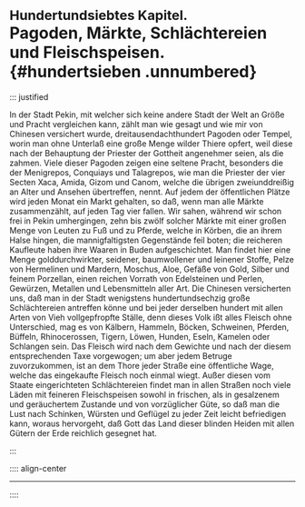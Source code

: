 # <small>Hundertundsiebtes Kapitel.</small><br />Pagoden, Märkte, Schlächtereien und Fleischspeisen.{#hundertsieben .unnumbered}

::: justified

In der Stadt Pekin, mit welcher sich keine andere Stadt der Welt an Größe und
Pracht vergleichen kann, zählt man wie gesagt und wie mir von Chinesen
versichert wurde, dreitausendachthundert Pagoden oder Tempel, worin man ohne
Unterlaß eine große Menge wilder Thiere opfert, weil diese nach der Behauptung
der Priester der Gottheit angenehmer seien, als die zahmen. Viele dieser Pagoden
zeigen eine seltene Pracht, besonders die der Menigrepos, Conquiays und
Talagrepos, wie man die Priester der vier Secten Xaca, Amida, Gizom und Canom,
welche die übrigen zweiunddreißig an Alter und Ansehen übertreffen, nennt. Auf
jedem der öffentlichen Plätze wird jeden Monat ein Markt gehalten, so daß, wenn
man alle Märkte zusammenzählt, auf jeden Tag vier fallen. Wir sahen, während wir
schon frei in Pekin umhergingen, zehn bis zwölf solcher Märkte mit einer großen
Menge von Leuten zu Fuß und zu Pferde, welche in Körben, die an ihrem Halse
hingen, die mannigfaltigsten Gegenstände feil boten; die reicheren Kaufleute
haben ihre Waaren in Buden aufgeschichtet. Man findet hier eine Menge
golddurchwirkter, seidener, baumwollener und leinener Stoffe, Pelze von
Hermelinen und Mardern, Moschus, Aloe, Gefäße von Gold, Silber und feinem
Porzellan, einen reichen Vorrath von Edelsteinen und Perlen, Gewürzen, Metallen
und Lebensmitteln aller Art. Die Chinesen versicherten uns, daß man in der Stadt
wenigstens hundertundsechzig große Schlächtereien antreffen könne und bei jeder
derselben hundert mit allen Arten von Vieh vollgepfropfte Ställe, denn dieses
Volk ißt alles Fleisch ohne Unterschied, mag es von Kälbern, Hammeln, Böcken,
Schweinen, Pferden, Büffeln, Rhinocerossen, Tigern, Löwen, Hunden, Eseln,
Kamelen oder Schlangen sein. Das Fleisch wird nach dem Gewichte und nach der
diesem entsprechenden Taxe vorgewogen; um aber jedem Betruge zuvorzukommen, ist
an dem Thore jeder Straße eine öffentliche Wage, welche das eingekaufte Fleisch
noch einmal wiegt. Außer diesen vom Staate eingerichteten Schlächtereien findet
man in allen Straßen noch viele Läden mit feineren Fleischspeisen sowohl in
frischen, als in gesalzenem und geräuchertem Zustande und von vorzüglicher Güte,
so daß man die Lust nach Schinken, Würsten und Geflügel zu jeder Zeit leicht
befriedigen kann, woraus hervorgeht, daß Gott das Land dieser blinden Heiden mit
allen Gütern der Erde reichlich gesegnet hat.

:::

:::: align-center
****
::::
